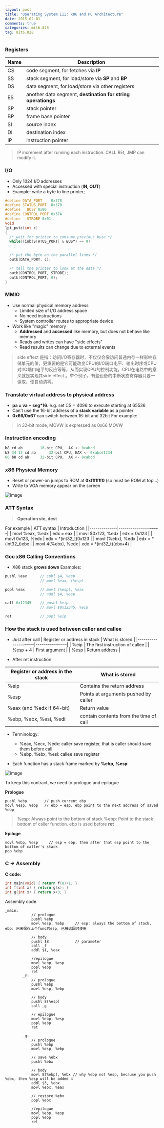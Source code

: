 ```yaml
---
layout: post
title: "Operating System III: x86 and PC Architecture"
date: 2015-02-01
comments: true
categories: mit6.828
tag: mit6.828  
---
```




### Registers

| Name | Description |
|------|-------------|
| CS   | code segment, for fetches via **IP**|
| SS   | stack segment, for load/store via **SP** and **BP**|
| DS   | data segment, for load/store via other registers|
| ES   | another data segment, **destination for string operationgs** |
| SP   | stack pointer |
| BP   | frame base pointer |
| SI   | source index |
| DI   | destination index |
| IP   | instruction pointer|


<!--more-->
> IP increment after running each instruction. CALL REt, JMP can modify it.

### I/O
 * Only 1024 I/O addresses
 * Accessed with special instruction (**IN, OUT**)
 * Example: write a byte to line printer;

```c
#define DATA_PORT    0x378
#define STATUS_PORT  0x379
#define   BUSY 0x80
#define CONTROL_PORT 0x37A
#define   STROBE 0x01
void
lpt_putc(int c)
{
  /* wait for printer to consume previous byte */
  while((inb(STATUS_PORT) & BUSY) == 0)
    ;

  /* put the byte on the parallel lines */
  outb(DATA_PORT, c);

  /* tell the printer to look at the data */
  outb(CONTROL_PORT, STROBE);
  outb(CONTROL_PORT, 0);
}

```

### MMIO
* Use normal physical memory address
    * Limited size of I/O address space
    * No need instructions
    * System controller routes to appropriate device
* Work like "magic" memory
    * **Addressed** and **accessed** like memory, but does not behave like memory
    * Reads and writes can have "side effects"
    * Read results can change due to external events

> side effect 是指：访问I/O寄存器时，不仅仅会像访问普通内存一样影响存储单元的值，更重要的是它可能改变CPU的I/O端口电平、输出时序或CPU对I/O端口电平的反应等等，从而实现CPU的控制功能。CPU在电路中的意义就是实现其side effect 。举个例子，有些设备的中断状态寄存器只要一读取，便自动清零。

### Translate virtual address to physical address

* **pa = va + seg*16**. e.g. set CS = 4096 to execute starting at 65536
* Can't use the 16-bit address of a **stack variable** as a pointer
* **0x66/0x67** can switch between 16-bit and 32bit
For example:

> in 32-bit mode, MOVW is expressed as 0x66 MOVW

### Instruction encoding

``` c
b8 cd ab		16-bit CPU,  AX <- 0xabcd
b8 34 12 cd ab		32-bit CPU, EAX <- 0xabcd1234
66 b8 cd ab		32-bit CPU,  AX <- 0xabcd
```

### x86 Physical Memory
* Reset or power-on jumps to ROM at **0xfffffff0** (so must be ROM at top...)
* Write to VGA memory appear on the screen

![image](https://copy.com/ydV77i6vO20CO3Ks)


### ATT Syntax

> **Operation  stc, dest**

For example
|  ATT syntax  |    Introduction     |
|--------------|---------------------|
| movl %eax, %edx |  edx = eax |
| movl $0x123, %edx | edx = 0x123 |
| movl 0x123, %edx | edx = *(int32_t)0x123 |
| movl (%ebx), %edx | edx = *(int32_t)ebx |
| movl 4(%ebx), %edx | edx = *(int32_t)(ebx+4) |

### Gcc x86 Calling Conventions
* X86 stack **grows down**
Examples:
``` c
pushl %eax      // subl $4, %esp
                // movl %eax, (%esp)

```

``` c
popl %eax       // movl (%esp), %eax
                // addl $4, %esp
```

``` c
call 0x12345    // pushl %eip
                // movl $0x12345, %eip
```
``` c
ret             // popl %eip
```

### How the stack is used between caller and callee

* Just after call
| Register or address in stack | What is stored |
|---------------------|----------------|
| %eip | The first instruction of callee |
| %esp + 4 | First argument |
| %esp | Return address |


* After ret instruction

| Register or address in the stack | What is stored |
|----------------------------------|----------------|
| %eip | Contains the return address |
| %esp | Points at arguments pushed by caller |
| %eax (and %edx if 64-bit) | Return value |
| %ebp, %ebx, %esi, %edi | contain contents from the time of call |


* Terminology:
    * %eax, %ecx, %edx: caller save register, that is caller should save them before call
    * %ebp, %ebx, %esi: callee save register

* Each function has a stack frame marked by **%ebp, %esp**

![image](https://copy.com/CfzaIS1btfMdlBui)

To keep this contract, we need to prologue and epilogue

**Prologue**

```
pushl %ebp        // push current ebp
movl %esp, %ebp   // ebp = esp, ebp point to the next address of saved %ebp
```

> %esp: Always point to the bottom of stack
  %ebp: Point to the stack bottom of caller function. ebp is used before **ret**

**Epiloge**

```
movl %ebp, %esp     // esp = ebp, then after that esp point to the bottom of caller's stack
pop %ebp
```

### C -> Assembly

**C code:**
``` c
int main(void) { return f(8)+1; }
int f(int x) { return g(x); }
int g(int x) { return x+3; }
```

Assembly code:
```
_main:
		    // prologue
			pushl %ebp
			movl %esp, %ebp     // esp: always the bottom of stack, ebp: 用来保存上个func的esp, 已被返回时使用

			// body
			pushl $8            // parameter
			call _f
			addl $1, %eax

			//epilogue
			movl %ebp, %esp
			popl %ebp
			ret
		_f:
			// prologue
			pushl %ebp
			movl %esp, %ebp

			// body
			pushl 8(%esp)
			call _g

			// epilogue
			movl %ebp, %esp
			popl %ebp
			ret

		_g:
		    // prologue
			pushl %ebp
			movl %esp, %ebp

			// save %ebx
			pushl %ebx

			// body
			movl 8(%ebp), %ebx // why %ebp not %esp, because you push %ebx, then %esp will be added 4
			addl $3, %ebx
			movl %ebx, %eax

			// restore %ebx
			popl %ebx

			//epilogue
			movl %ebp, %esp
			popl %ebp
			ret
```
